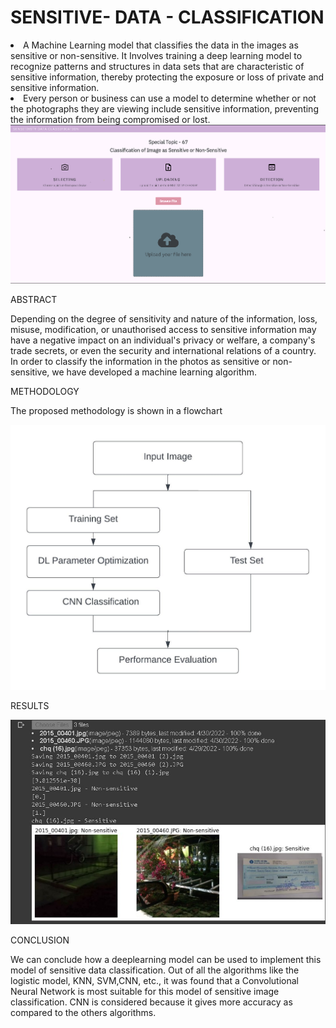 # SENSITIVE- DATA - CLASSIFICATION

<li>A Machine Learning model that classifies the data in the images as sensitive or non-sensitive. It Involves training a deep learning model to recognize patterns and structures in data sets that are characteristic of sensitive information, thereby protecting the exposure or loss of private and sensitive information.
<li>Every person or business can use a model to determine whether or not the photographs they are viewing include sensitive information, preventing the information from being compromised or lost.

<img width="882" alt="image" src="https://github.com/Mrnidhi/Sensitive_Data_Classification/blob/main/webapp/public/assets/images/Web%20UI.png">

ABSTRACT

Depending on the degree of sensitivity and nature of the information, loss, misuse, modification, or unauthorised access to sensitive information may have a negative impact on an individual's privacy or welfare, a company's trade secrets, or even the security and international relations of a country. In order to classify the information in the photos as sensitive or non-sensitive, we have developed a machine learning algorithm.


METHODOLOGY

The proposed methodology is shown in a flowchart

<img width="882" alt="image" src="https://github.com/Mrnidhi/Sensitive_Data_Classification/blob/main/webapp/public/assets/images/Methodology%202.jpeg">

RESULTS

<img width="882" alt="image" src="https://github.com/Mrnidhi/Sensitive_Data_Classification/blob/main/webapp/public/assets/images/output%20multiple%20image.jpg">

CONCLUSION

We can conclude how a deeplearning model can be used to implement this model of sensitive data classification.
Out of all the algorithms like the logistic model, KNN, SVM,CNN, etc., it was found that a Convolutional Neural Network is most suitable for this model of sensitive image classification. CNN is considered because it gives more accuracy as compared to the others algorithms.
